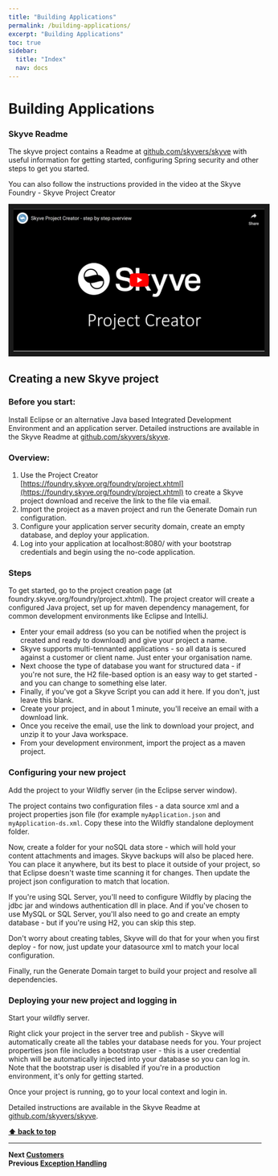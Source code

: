 ```yaml
---
title: "Building Applications"
permalink: /building-applications/
excerpt: "Building Applications"
toc: true
sidebar:
  title: "Index"
  nav: docs
---
```

# Building Applications

### Skyve Readme

The skyve project contains a Readme at [github.com/skyvers/skyve](https://github.com/skyvers/skyve) with useful information for getting started, configuring Spring security and other steps to get you started.

You can also follow the instructions provided in the video at the Skyve Foundry - Skyve Project Creator

<div style="margin: 0 auto; text-align: center">
	<a href="https://youtu.be/Ar7y1y1xhHg" target="_blank">
		<img src="../assets/images/building-applications/skyve-project-creator.png" alt="Skyve Project Creator" width="500" border="10" />
	</a>
</div>

## Creating a new Skyve project

### Before you start:
Install Eclipse or an alternative Java based Integrated Development Environment and an application server. Detailed instructions are available in the Skyve Readme at [github.com/skyvers/skyve](https://github.com/skyvers/skyve).

### Overview:
1. Use the Project Creator [https://foundry.skyve.org/foundry/project.xhtml](https://foundry.skyve.org/foundry/project.xhtml) to create a Skyve project download and receive the link to the file via email.
2. Import the project as a maven project and run the Generate Domain run configuration.
3. Configure your application server security domain, create an empty database, and deploy your application.
4. Log into your application at localhost:8080/<projectName> with your bootstrap credentials and begin using the no-code application.

### Steps
To get started, go to the project creation page (at foundry.skyve.org/foundry/project.xhtml). The project creator will create a configured Java project, set up for maven dependency management, for common development environments like Eclipse and IntelliJ.
* Enter your email address (so you can be notified when the project is created and ready to download) and give your  project a name.
* Skyve supports multi-tennanted applications - so all data is secured against a customer or client name. Just enter your organisation name.
* Next choose the type of database you want for structured data - if you're not sure, the H2 file-based option is an easy way to get started -  and you can change to something else later.
* Finally, if you've got a Skyve Script you can add it here. If you don't, just leave this blank.
* Create your project, and in about 1 minute, you'll receive an email with a download link.
* Once you receive the email, use the link to download your project, and unzip it to your Java workspace. 
* From your development environment, import the project as a maven project.

### Configuring your new project
Add the project to your Wildfly server (in the Eclipse server window).

The project contains two configuration files - a data source xml and a project properties json file (for example `myApplication.json` and `myApplication-ds.xml`. Copy these into the Wildfly standalone deployment folder.

Now, create a folder for your noSQL data store - which will hold your content attachments and images. Skyve backups will also be placed here. You can place it anywhere, but its best to place it outside of your project, so that Eclipse doesn't waste time scanning it for changes. Then update the project json configuration to match that location.

If you're using SQL Server, you'll need to configure Wildfly by placing the jdbc jar and windows authentication dll in place. And if you've chosen to use MySQL or SQL Server, you'll also need to go and create an empty database - but if you're using H2, you can skip this step.

Don't worry about creating tables, Skyve will do that for your when you first deploy - for now, just update your datasource xml to match your local configuration.

Finally, run the Generate Domain target to build your project and resolve all dependencies.

### Deploying your new project and logging in

Start your wildfly server. 

Right click your project in the server tree and publish - Skyve will automatically create all the tables your database needs for you. Your project properties json file includes a bootstrap user - this is a user credential which will be automatically injected into your database so you can log in. Note that the bootstrap user is disabled if you're in a production environment, it's only for getting started.

Once your project is running, go to your local context and login in.

Detailed instructions are available in the Skyve Readme at [github.com/skyvers/skyve](https://github.com/skyvers/skyve).

**[⬆ back to top](#contents)**

---
**Next [Customers](./../_pages/customers.md)**  
**Previous [Exception Handling](./../_pages/exception-handling.md)**
